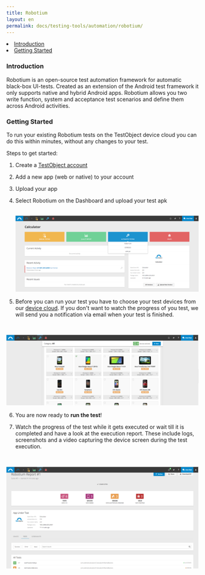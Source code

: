 ```yaml
---
title: Robotium
layout: en
permalink: docs/testing-tools/automation/robotium/
---
```


<!--links will go to tutorials-->
<li><a href="#introduction">Introduction</a></li>
<li><a href="#getting-started">Getting Started</a></li>



<h3 id="introduction">Introduction</h3>

Robotium is an open-source test automation framework for automatic black-box UI-tests. Created as an extension of the Android test framework it only supports native and hybrid Android apps. Robotium allows you two write function, system and acceptance test scenarios and define them across Android activities.


<h3 id="getting-started">Getting Started</h3>

To run your existing Robotium tests on the TestObject device cloud you can do this within minutes, without any changes to your test. 

Steps to get started:

1. Create a <a href="https://app.testobject.com/signup" target="_blank">TestObject account</a>
2. Add a new app (web or native) to your account
3. Upload your app 
4. Select Robotium on the Dashboard and upload your test apk

    <br><img class="center shadow" src="/img/tools/automation/Dashboard_Robotium.png" alt="Select Robotium from Dashboard"><br>

5. Before you can run your test you have to choose your test devices from our <a href="/docs/general-reference/devices/">device cloud</a>. If you don't want to watch the progress of you test, we will send you a notification via email when your test is finished.

    <br>
<img class="center shadow" src="/img/tools/automation/Automation_Device-Selection.png" alt="Select Devices">
<br>

6. You are now ready to **run the test**!
7. Watch the progress of the test while it gets executed or wait till it is completed and have a look at the execution report. These include logs, screenshots and a video capturing the device screen during the test execution.

    <br>
<img class="center shadow" src="/img/tools/automation/Robotium_Report.png" alt="Robotium Report">
<br>



